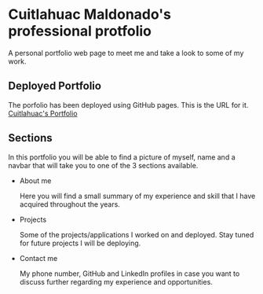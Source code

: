 # Cuitlahuac Maldonado's professional protfolio
A personal portfolio web page to meet me and take a look to some of my work.

## Deployed Portfolio
The porfolio has been deployed using GitHub pages. This is the URL for it.
[Cuitlahuac's Portfolio](https://kuiimaldonado.github.io/cui-professional-portfolio/)

## Sections
In this portfolio you will be able to find a picture of myself, name and a navbar that will take you to one of the 3 sections available.

* About me

  Here you will find a small summary of my experience and skill that I have acquired throughout the years.
  
* Projects

  Some of the projects/applications I worked on and deployed. Stay tuned for future projects I will be deploying.
  
* Contact me

  My phone number, GitHub and LinkedIn profiles in case you want to discuss further regarding my experience and opportunities.
